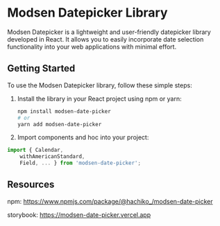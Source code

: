 # Modsen Datepicker Library

Modsen Datepicker is a lightweight and user-friendly datepicker library developed in React. It allows you to easily
incorporate date selection functionality into your web applications with minimal effort.

## Getting Started

To use the Modsen Datepicker library, follow these simple steps:

1. Install the library in your React project using npm or yarn:

   ```bash
   npm install modsen-date-picker
   # or
   yarn add modsen-date-picker
   ```

2. Import components and hoc into your project:
```javascript
import { Calendar, 
    withAmericanStandard, 
    Field, ... } from 'modsen-date-picker';
```

## Resources
   npm: https://www.npmjs.com/package/@hachiko_/modsen-date-picker

   storybook: https://modsen-date-picker.vercel.app
